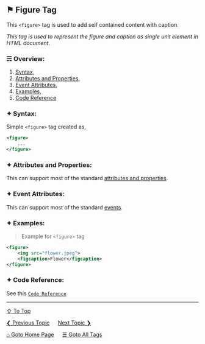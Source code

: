 ## &#9873; Figure Tag
This `<figure>` tag is used to add self contained content with caption.

*This tag is used to represent the figure and caption as single unit element in HTML document.*

### &#9780; Overview:
1. [Syntax](#-syntax),
2. [Attributes and Properties](#-attributes-and-properties),
3. [Event Attributes](#-event-attributes),
4. [Examples](#-examples),
5. [Code Reference](#-code-reference)

### &#10022; Syntax:
Simple `<figure>` tag created as, 
```xml
<figure>
	...
</figure>
```

### &#10022; Attributes and Properties:
This can support most of the standard [attributes and properties](../docs/attributes-and-properties.md).

### &#10022; Event Attributes:
This can support most of the standard [events](../docs/events.md).

### &#10022; Examples:
> Example for `<figure>` tag
```xml
<figure>
	<img src="flower.jpeg">
	<figcaption>Flower</figcaption>
</figure>
```

### &#10022; Code Reference:
See this [`Code Reference`](../code/figure-tag.html)

---
[&#8682; To Top](#-figure-tag)

[&#10094; Previous Topic](./figcaption-tag.md) &emsp; [Next Topic &#10095;](./footer-tag.md)

[&#8962; Goto Home Page](../README.md) &emsp; [&#9776; Goto All Tags](../all-tags.md)
